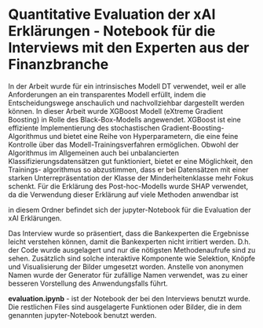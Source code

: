 # Quantitative Evaluation der xAI Erklärungen - Notebook für die Interviews mit den Experten aus der Finanzbranche


In der Arbeit wurde für ein intrinsisches Modell DT verwendet, weil er alle Anforderungen an ein
transparentes Modell erfüllt, indem die Entscheidungswege anschaulich und nachvollziehbar dargestellt
werden können. In dieser Arbeit wurde XGBoost Modell (eXtreme Gradient Boosting) in Rolle des
Black-Box-Modells angewendet. XGBoost ist eine effiziente Implementierung des stochastischen
Gradient-Boosting-Algorithmus und bietet eine Reihe von Hyperparametern, die eine feine Kontrolle
über das Modell-Trainingsverfahren ermöglichen. Obwohl der Algorithmus im Allgemeinen auch bei
unbalancierten Klassifizierungsdatensätzen gut funktioniert, bietet er eine Möglichkeit, den Trainings-
algorithmus so abzustimmen, dass er bei Datensätzen mit einer starken Unterrepräsentation der Klasse
der Minderheitenklasse mehr Fokus schenkt. Für die Erklärung des Post-hoc-Modells wurde SHAP
verwendet, da die Verwendung dieser Erklärung auf viele Methoden anwendbar ist

in diesem Ordner befindet sich der jupyter-Notebook für die Evaluation der xAI Erklärungen. 

Das Interview wurde so präsentiert, dass die Bankexperten die Ergebnisse leicht verstehen können,
damit die Bankexperten nicht irritiert werden. D.h. der Code wurde ausgelagert und nur die nötigsten
Methodenaufrufe sind zu sehen. Zusätzlich sind solche interaktive Komponente wie Selektion, Knöpfe und Visualisierung der Bilder umgesetzt worden. Anstelle von anonymen Namen wurde der Generator
für zufällige Namen verwendet, was zu einer besseren Vorstellung des Anwendungsfalls führt.


**evaluation.ipynb** - ist der Notebook der bei den Interviews benutzt wurde. Die restlichen Files sind ausgelagerte Funktionen oder Bilder, die in dem genannten jupyter-Notebook benutzt werden.